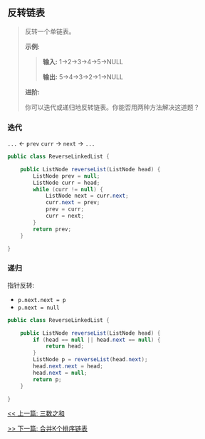 ## 反转链表

> 反转一个单链表。
>
> **示例:**
>
>> **输入:** 1->2->3->4->5->NULL
>>
>> **输出:** 5->4->3->2->1->NULL
>
> **进阶:**
>
> 你可以迭代或递归地反转链表。你能否用两种方法解决这道题？

### 迭代

`...` &lt;- `prev` `curr` -&gt; `next` -&gt; `...`

```java
public class ReverseLinkedList {

    public ListNode reverseList(ListNode head) {
        ListNode prev = null;
        ListNode curr = head;
        while (curr != null) {
            ListNode next = curr.next;
            curr.next = prev;
            prev = curr;
            curr = next;
        }
        return prev;
    }

}
```

### 递归

指针反转:

* `p.next.next = p`
* `p.next = null`

```java
public class ReverseLinkedList {

    public ListNode reverseList(ListNode head) {
        if (head == null || head.next == null) {
            return head;
        }
        ListNode p = reverseList(head.next);
        head.next.next = head;
        head.next = null;
        return p;
    }

}
```


[<< 上一篇: 三数之和](1-数据结构与算法/三数之和.md)

[>> 下一篇: 合并K个排序链表](1-数据结构与算法/合并K个排序链表.md)
